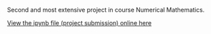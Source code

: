 Second and most extensive project in course Numerical Mathematics.

[View the ipynb file (project submission) online here](https://nbviewer.jupyter.org/github/frederni/TMA4215-NumMat/blob/master/Project%202/Project%202.ipynb)
